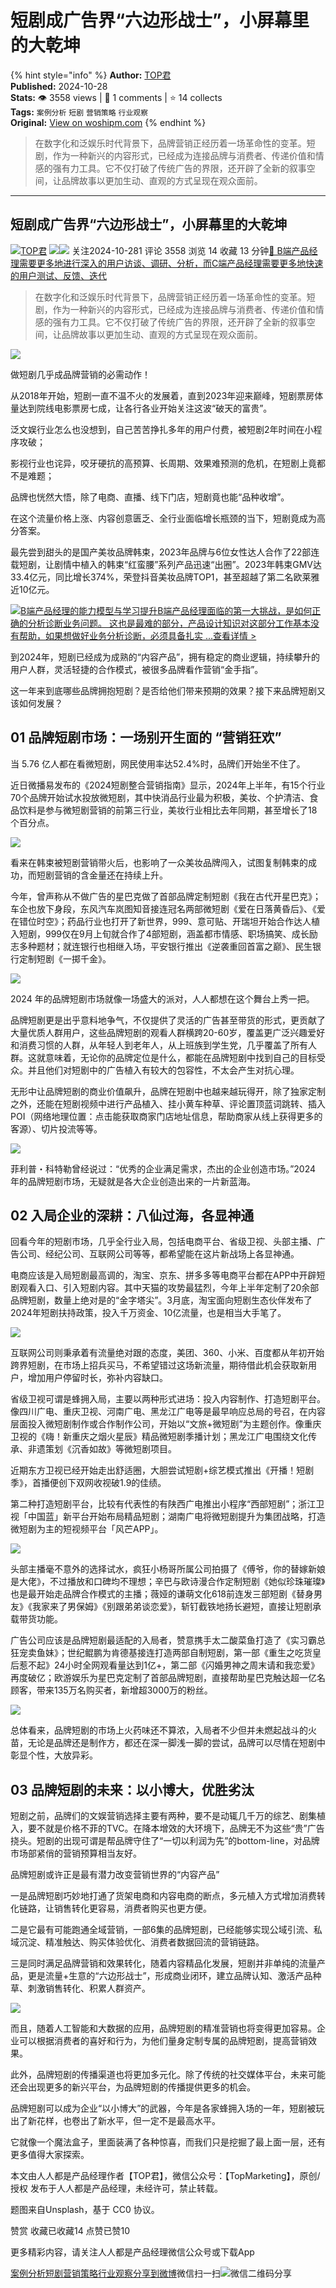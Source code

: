 # 短剧成广告界“六边形战士”，小屏幕里的大乾坤

{% hint style="info" %}
**Author:** [TOP君](https://www.woshipm.com/u/1079813)  
**Published:** 2024-10-28  
**Stats:** 👁️ 3558 views | 💬 1 comments | ⭐ 14 collects  
**Tags:** `案例分析` `短剧` `营销策略` `行业观察`  
**Original:** [View on woshipm.com](https://www.woshipm.com/marketing/6132951.html)
{% endhint %}

> 在数字化和泛娱乐时代背景下，品牌营销正经历着一场革命性的变革。短剧，作为一种新兴的内容形式，已经成为连接品牌与消费者、传递价值和情感的强有力工具。它不仅打破了传统广告的界限，还开辟了全新的叙事空间，让品牌故事以更加生动、直观的方式呈现在观众面前。

---

## 短剧成广告界“六边形战士”，小屏幕里的大乾坤

[![](https://static.woshipm.com/passportAvatar_20211220_155621.jpg?imageView2/1/w/72/h/72/q/100)](https://www.woshipm.com/u/1079813)[TOP君](https://www.woshipm.com/u/1079813) ![](https://static.woshipm.com/tag/1122_1@2x.png )![](https://static.woshipm.com/tag/2105_1@2x.png ) 关注2024-10-281 评论 3558 浏览 14 收藏 13 分钟[🔗 B端产品经理需要更多地进行深入的用户访谈、调研、分析，而C端产品经理需要更多地快速的用户测试、反馈、迭代](https://ke.qidianla.com/courses/bcpm)

> 在数字化和泛娱乐时代背景下，品牌营销正经历着一场革命性的变革。短剧，作为一种新兴的内容形式，已经成为连接品牌与消费者、传递价值和情感的强有力工具。它不仅打破了传统广告的界限，还开辟了全新的叙事空间，让品牌故事以更加生动、直观的方式呈现在观众面前。

![](https://image.woshipm.com/2024/09/14/9a059cce-7269-11ef-ab80-00163e142b65.png)

做短剧几乎成品牌营销的必需动作！

从2018年开始，短剧一直不温不火的发展着，直到2023年迎来巅峰，短剧票房体量达到院线电影票房七成，让各行各业开始关注这波“破天的富贵”。

泛文娱行业怎么也没想到，自己苦苦挣扎多年的用户付费，被短剧2年时间在小程序攻破；

影视行业也诧异，咬牙硬抗的高预算、长周期、效果难预测的危机，在短剧上竟都不是难题；

品牌也恍然大悟，除了电商、直播、线下门店，短剧竟也能“品种收增”。

在这个流量价格上涨、内容创意匮乏、全行业面临增长瓶颈的当下，短剧竟成为高分答案。

最先尝到甜头的是国产美妆品牌韩束，2023年品牌与6位女性达人合作了22部连载短剧，让剧情中植入的韩束“红蛮腰”系列产品迅速“出圈”。2023年韩束GMV达33.4亿元，同比增长374%，荣登抖音美妆品牌TOP1，甚至超越了第二名欧莱雅近10亿元。

[![](https://image.woshipm.com/2023/08/02/1554eea8-30e3-11ee-88e7-00163e0b5ff3.png)B端产品经理的能力模型与学习提升B端产品经理面临的第一大挑战，是如何正确的分析诊断业务问题。 这也是最难的部分，产品设计知识对这部分工作基本没有帮助，如果想做好业务分析诊断，必须具备扎实 ...查看详情 >](https://ke.qidianla.com/courses/bcpm)

到2024年，短剧已经成为成熟的“内容产品”，拥有稳定的商业逻辑，持续攀升的用户人群，灵活轻捷的合作模式，被很多品牌看作营销“金手指”。

这一年来到底哪些品牌拥抱短剧？是否给他们带来预期的效果？接下来品牌短剧又该如何发展？

## 01 品牌短剧市场：一场别开生面的 “营销狂欢”

当 5.76 亿人都在看微短剧，网民使用率达52.4%时，品牌们开始坐不住了。

近日微播易发布的《2024短剧整合营销指南》显示，2024年上半年，有15个行业70个品牌开始试水投放微短剧，其中快消品行业最为积极，美妆、个护清洁、食品饮料是参与微短剧营销的前第三行业，美妆行业相比去年同期，甚至增长了18个百分点。

![](https://image.woshipm.com/2024/10/27/b56cb460-944d-11ef-b0e5-00163e142b65.png)

看来在韩束被短剧营销带火后，也影响了一众美妆品牌闯入，试图复制韩束的成功，而短剧营销的含金量还在持续上升。

今年，曾声称从不做广告的星巴克做了首部品牌定制短剧《我在古代开星巴克》；车企也放下身段，东风汽车岚图知音接连冠名两部微短剧《爱在日落黄昏后》、《爱在错位时空》；药品行业也打开了新世界，999、意可贴、开瑞坦开始合作达人植入短剧，999仅在9月上旬就合作了4部短剧，涵盖都市情感、职场搞笑、成长励志多种题材；就连银行也相继入场，平安银行推出《逆袭重回首富之巅》、民生银行定制短剧《一掷千金》。

![](https://image.woshipm.com/2024/10/27/b6073030-944d-11ef-b0e5-00163e142b65.png)

2024 年的品牌短剧市场就像一场盛大的派对，人人都想在这个舞台上秀一把。

品牌短剧更是出乎意料地争气，不仅提供了灵活的广告甚至带货的形式，更贡献了大量优质人群用户，这些品牌短剧的观看人群横跨20-60岁，覆盖更广泛兴趣爱好和消费习惯的人群，从年轻人到老年人，从上班族到学生党，几乎覆盖了所有人群。这就意味着，无论你的品牌定位是什么，都能在品牌短剧中找到自己的目标受众。并且他们对短剧中的广告植入有较大的包容性，不太会产生对抗心理。

无形中让品牌短剧的商业价值飙升，品牌在短剧中也越来越玩得开，除了独家定制之外，还能在短剧视频中进行产品植入、挂小黄车种草、评论置顶蓝词跳转、插入POI（网络地理位置：点击能获取商家门店地址信息，帮助商家从线上获得更多的客源）、切片投流等等。

![](https://image.woshipm.com/2024/10/27/b6956c74-944d-11ef-b0e5-00163e142b65.png)

菲利普・科特勒曾经说过：“优秀的企业满足需求，杰出的企业创造市场。”2024 年的品牌短剧市场，无疑就是各大企业创造出来的一片新蓝海。

## 02 入局企业的深耕：八仙过海，各显神通

回看今年的短剧市场，几乎全行业入局，包括电商平台、省级卫视、头部主播、广告公司、经纪公司、互联网公司等等，都希望能在这片新战场上各显神通。

电商应该是入局短剧最高调的，淘宝、京东、拼多多等电商平台都在APP中开辟短剧观看入口、引入短剧内容。其中天猫的攻势最猛烈，今年上半年定制了20余部品牌短剧，数量上绝对是的“金字塔尖”。3月底，淘宝面向短剧生态伙伴发布了2024年短剧扶持政策，投入千万资金、10亿流量，也是相当大手笔了。

![](https://image.woshipm.com/2024/10/27/b72f36a6-944d-11ef-b0e5-00163e142b65.png)

互联网公司则秉承着有流量绝对跟的态度，美团、360、小米、百度都从年初开始跨界短剧，在市场上招兵买马，不希望错过这场新流量，期待借此机会获取新用户，增加用户停留时长，弥补内容缺口。

省级卫视可谓是蜂拥入局，主要以两种形式进场：投入内容制作、打造短剧平台。像四川广电、重庆卫视、河南广电、黑龙江广电等是最早响应总局的号召，在内容层面投入微短剧制作或合作制作公司，开始以“文旅+微短剧”为主题创作。像重庆卫视的《嗨！新重庆之烟火星辰》精品微短剧季播计划；黑龙江广电围绕文化传承、非遗策划《沉香如故》等微短剧项目。

近期东方卫视已经开始走出舒适圈，大胆尝试短剧+综艺模式推出《开播！短剧季》，首播便创下双网收视破1.9的佳绩。

第二种打造短剧平台，比较有代表性的有陕西广电推出小程序“西部短剧”；浙江卫视「中国蓝」新平台开始布局精品短剧；湖南广电将微短剧提升为集团战略，打造微短剧为主的短视频平台「风芒APP」。

![](https://image.woshipm.com/2024/10/27/b4b204e4-944d-11ef-b0e5-00163e142b65.png)

头部主播毫不意外的选择试水，疯狂小杨哥所属公司拍摄了《傅爷，你的替嫁新娘是大佬》，不过播放和口碑均不理想；辛巴与欧诗漫合作定制短剧《她似珍珠璀璨》也是最开始走品牌合作模式的主播；薇娅的谦萌文化618前连发三部短剧《替身男友》《我家来了男保姆》《别跟弟弟谈恋爱》，斩钉截铁地扬长避短，直接让短剧承载带货功能。

广告公司应该是品牌短剧最适配的入局者，赞意携手太二酸菜鱼打造了《实习霸总狂宠卖鱼妹》；世纪鲲鹏为肯德基接连打造两部自制短剧，第一部《重生之吃货皇后惹不起》24小时全网观看量达到1亿+，第二部《闪婚男神之周末请和我恋爱》再度破亿；欧游娱乐为星巴克定制了首部品牌短剧，直接帮助星巴克触达超一亿名顾客，带来135万名购买者，新增超3000万的粉丝。

![](https://image.woshipm.com/2024/10/27/b81c2ba0-944d-11ef-b0e5-00163e142b65.jpg)

总体看来，品牌短剧的市场上火药味还不算浓，入局者不少但并未燃起战斗的火苗，无论是品牌还是制作方，都还在深一脚浅一脚的尝试，品牌可以尽情在短剧中彰显个性，大放异彩。

## 03 品牌短剧的未来：以小博大，优胜劣汰

短剧之前，品牌们的文娱营销选择主要有两种，要不是动辄几千万的综艺、剧集植入，要不就是价格不菲的TVC。在降本增效的大环境下，品牌无不为这些“贵”广告挠头。短剧的出现可谓是帮品牌守住了“一切以利润为先”的bottom-line，对品牌市场部紧俏的营销预算相当友好。

品牌短剧或许正是最有潜力改变营销世界的“内容产品”

一是品牌短剧巧妙地打通了货架电商和内容电商的断点，多元植入方式增加消费转化链路，让销售转化更容易，消费者购买也更方便。

二是它最有可能跑通全域营销，一部6集的品牌短剧，已经能够实现公域引流、私域沉淀、精准触达、购买体验优化、消费者数据回流的营销链路。

三是同时满足品牌营销和效果转化，随着内容精品化发展，短剧并非单纯的流量产品，更是流量+生意的“六边形战士”，形成商业闭环，建立品牌认知、激活产品种草、刺激销售转化、积累人群资产。

![](https://image.woshipm.com/2024/10/27/b8a1474a-944d-11ef-b0e5-00163e142b65.png)

而且，随着人工智能和大数据的应用，品牌短剧的精准营销也将变得更加容易。企业可以根据消费者的喜好和行为，为他们量身定制专属的品牌短剧，提高营销效果。

此外，品牌短剧的传播渠道也将更加多元化。除了传统的社交媒体平台，未来可能还会出现更多的新兴平台，为品牌短剧的传播提供更多的机会。

品牌短剧可以成为企业“以小博大”的武器，今年是各家蜂拥入场的一年，短剧被玩出了新花样，也卷出了新水平，但一定不是最高水平。

它就像一个魔法盒子，里面装满了各种惊喜，而我们只是挖掘了最上面一层，还有更多值得大家探索。

本文由人人都是产品经理作者【TOP君】，微信公众号：【TopMarketing】，原创/授权 发布于人人都是产品经理，未经许可，禁止转载。

题图来自Unsplash，基于 CC0 协议。

赞赏 收藏已收藏14 点赞已赞10

更多精彩内容，请关注人人都是产品经理微信公众号或下载App

[案例分析](https://www.woshipm.com/tag/%e6%a1%88%e4%be%8b%e5%88%86%e6%9e%90)[短剧](https://www.woshipm.com/tag/%e7%9f%ad%e5%89%a7)[营销策略](https://www.woshipm.com/tag/%e8%90%a5%e9%94%80%e7%ad%96%e7%95%a5)[行业观察](https://www.woshipm.com/tag/%e8%a1%8c%e4%b8%9a%e8%a7%82%e5%af%9f)[分享到微博](https://service.weibo.com/share/share.php?appkey=2775287854&title=短剧成广告界“六边形战士”，小屏幕里的大乾坤&url=https://www.woshipm.com/marketing/6132951.html&pic=https://image.woshipm.com/2024/09/14/9a059cce-7269-11ef-ab80-00163e142b65.png)微信扫一扫![微信二维码](https://api.pwmqr.com/qrcode/create/?url=https://www.woshipm.com/marketing/6132951.html)分享